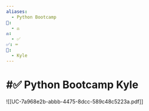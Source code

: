 ```yaml
---
aliases:
  - Python Bootcamp
📁:
  - ⚖️
⚖️:
  - ✅
✅: ⌨️
👤:
  - Kyle
---
```

# #✅ Python Bootcamp Kyle

![[UC-7a968e2b-abbb-4475-8dcc-589c48c5223a.pdf]]